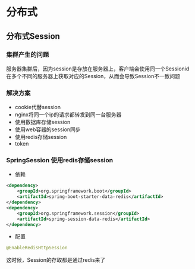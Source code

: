 # 分布式

## 分布式Session

### 集群产生的问题

服务器集群后，因为session是存放在服务器上，客户端会使用同一个Sessionid在多个不同的服务器上获取对应的Session，从而会导致Session不一致问题

### 解决方案

- cookie代替session
- nginx将同一个ip的请求都转发到同一台服务器
- 使用数据库存储session
- 使用web容器的session同步
- 使用redis存储session
- token

### SpringSession 使用redis存储session

- 依赖

```xml
<dependency>
    <groupId>org.springframework.boot</groupId>
    <artifactId>spring-boot-starter-data-redis</artifactId>
</dependency>
<dependency>
    <groupId>org.springframework.session</groupId>
    <artifactId>spring-session-data-redis</artifactId>
</dependency>
```

- 配置

```java
@EnableRedisHttpSession
```

这时候，Session的存取都是通过redis来了